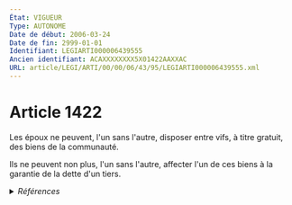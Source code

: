 ```yaml
---
État: VIGUEUR
Type: AUTONOME
Date de début: 2006-03-24
Date de fin: 2999-01-01
Identifiant: LEGIARTI000006439555
Ancien identifiant: ACAXXXXXXXX5X01422AAXXAC
URL: article/LEGI/ARTI/00/00/06/43/95/LEGIARTI000006439555.xml
---
```


<h1>Article 1422</h1>

Les époux ne peuvent, l'un sans l'autre, disposer entre vifs, à titre gratuit,
des biens de la communauté.<br />

Ils ne peuvent non plus, l'un sans l'autre, affecter l'un de ces biens à la
garantie de la dette d'un tiers.


<details>
  <summary><em>Références</em></summary>

  <h2>Articles faisant référence à l'article</h2>
  
  <ul>
    <li>
      <a href="https://legal.tricoteuses.fr//redirection/LEGIARTI000006532926?vers=git&vers=legifrance">Ordonnance n° 2006-346 du 23 mars 2006 relative aux sûretés - article 50 ENTIEREMENT_MODIF</a> MODIFICATION cible
    </li>
  </ul>
  
  <h2>Textes faisant référence à l'article</h2>
  
  <ul>
    <li>
      <a href="https://legal.tricoteuses.fr//redirection/JORFTEXT000000503950?vers=git&vers=legifrance">Loi n°65-570 du 13 juillet 1965 PORTANT REFORME DES REGIMES MATRIMONIAUX</a> CODIFICATION cible
    </li>
  </ul>
  
  <h2>Références faites par l'article</h2>
  
  <ul>
    <li>
      1965-07-13 CODIFICATION source <a href="https://legal.tricoteuses.fr//redirection/JORFTEXT000000503950?vers=git&vers=legifrance">Loi n°65-570 du 13 juillet 1965 PORTANT REFORME DES REGIMES MATRIMONIAUX</a>
    </li>
    <li>
      2006-03-23 MODIFICATION source <a href="https://legal.tricoteuses.fr//redirection/LEGIARTI000006532926?vers=git&vers=legifrance">Ordonnance n° 2006-346 du 23 mars 2006 relative aux sûretés - article 50 ENTIEREMENT_MODIF</a>
    </li>
    <li>
      2999-01-01 CITATION cible <a href="https://legal.tricoteuses.fr//redirection/LEGIARTI000006439544?vers=git&vers=legifrance">Code civil - article 1421 AUTONOME VIGUEUR, en vigueur depuis le 1986-07-01</a>
    </li>
  </ul>
</details>
